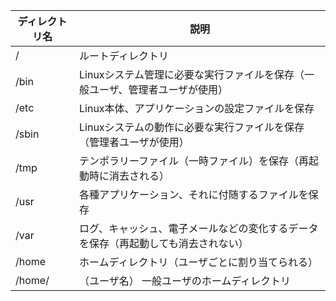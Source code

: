 |ディレクトリ名|説明|
|---|---|
|/	|ルートディレクトリ
|/bin	|Linuxシステム管理に必要な実行ファイルを保存（一般ユーザ、管理者ユーザが使用）
|/etc	|Linux本体、アプリケーションの設定ファイルを保存
|/sbin	|Linuxシステムの動作に必要な実行ファイルを保存（管理者ユーザが使用）
|/tmp	|テンポラリーファイル（一時ファイル）を保存（再起動時に消去される）
|/usr	|各種アプリケーション、それに付随するファイルを保存
|/var	|ログ、キャッシュ、電子メールなどの変化するデータを保存（再起動しても消去されない）
|/home	|ホームディレクトリ（ユーザごとに割り当てられる）
|/home/|（ユーザ名）	一般ユーザのホームディレクトリ

